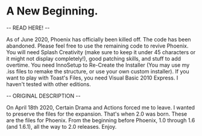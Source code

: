 # A New Beginning.

-- READ HERE! --

As of June 2020, Phoenix has officially been killed off.
The code has been abandoned. Please feel free to use the remaining code to revive Phoenix.
You will need Splash Creativity (make sure to keep it under 45 characters or it might not display completely!), good patching skills, and stuff to add overtime.
You need InnoSetup to Re-Create the Installer (You may use my .iss files to remake the structure, or use your own custom installer).
If you want to play with Toast's Files, you need Visual Basic 2010 Express. I haven't tested with other editions.



-- ORIGINAL DESCRIPTION --

On April 18th 2020, Certain Drama and Actions forced me to leave. I wanted to preserve the files for the expansion. That's when 2.0 was born. These are the files for Phoenix. From the beginning before Phoenix, 1.0 through 1.6 (and 1.6.1), all the way to 2.0 releases.
Enjoy.

